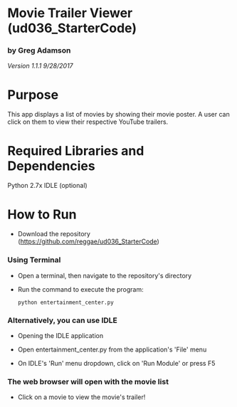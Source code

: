 # Movie Trailer Viewer (ud036_StarterCode)

### by Greg Adamson
_Version 1.1.1 9/28/2017_

# Purpose

This app displays a list of movies by showing their movie poster. A user can 
click on them to view their respective YouTube trailers.

# Required Libraries and Dependencies

Python 2.7x
IDLE (optional)

# How to Run

* Download the repository (https://github.com/reggae/ud036_StarterCode) 

### Using Terminal
* Open a terminal, then navigate to the repository's directory

* Run the command to execute the program:

  `python entertainment_center.py` 

### Alternatively, you can use IDLE
* Opening the IDLE application

* Open entertainment_center.py from the application's 'File' menu

* On IDLE's 'Run' menu dropdown, click on 'Run Module' or press F5
    

### The web browser will open with the movie list

* Click on a movie to view the movie's trailer!

